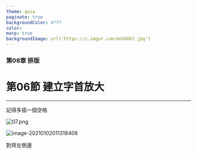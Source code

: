 ```yaml
---
theme: gaia
paginate: true
backgroundColor: #fff
color: 
marp: true
backgroundImage: url('https://i.imgur.com/4nGXOX7.jpg')
---
```

<style>
section h1 {
  color: #48011f
}
</style>

<!-- _class: lead -->

### 第08章 排版
# 第06節 建立字首放大

---

記得多插一個空格

![07.png](https://i.imgur.com/PoSnU2b.png)

![image-20210102011318408](https://i.imgur.com/MjKG2zD.png)

對齊左側邊